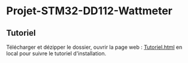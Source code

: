 # Projet-STM32-DD112-Wattmeter

## Tutoriel

Télécharger et dézipper le dossier, ouvrir la page web : [Tutoriel.html](/Tutoriel.html) en local pour suivre le tutoriel d'installation.